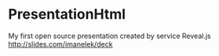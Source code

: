 # PresentationHtml
My first open source presentation created by service Reveal.js
http://slides.com/imanelek/deck
